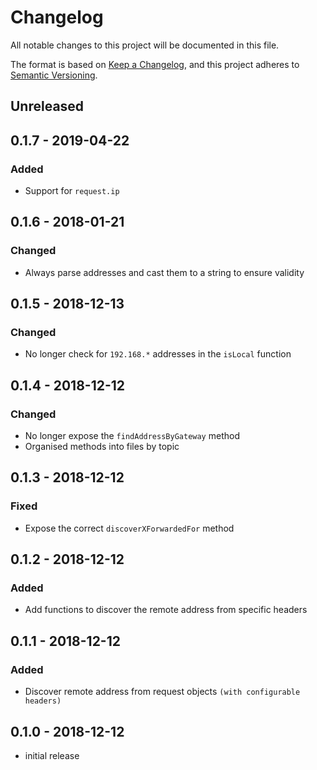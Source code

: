 # Changelog

All notable changes to this project will be documented in this file.

The format is based on [Keep a Changelog](https://keepachangelog.com/en/1.0.0/),
and this project adheres to [Semantic Versioning](https://semver.org/spec/v2.0.0.html).

## Unreleased

## 0.1.7 - 2019-04-22

### Added

-   Support for `request.ip`

## 0.1.6 - 2018-01-21

### Changed

-   Always parse addresses and cast them to a string to ensure validity

## 0.1.5 - 2018-12-13

### Changed

-   No longer check for `192.168.*` addresses in the `isLocal` function

## 0.1.4 - 2018-12-12

### Changed

-   No longer expose the `findAddressByGateway` method
-   Organised methods into files by topic

## 0.1.3 - 2018-12-12

### Fixed

-   Expose the correct `discoverXForwardedFor` method

## 0.1.2 - 2018-12-12

### Added

-   Add functions to discover the remote address from specific headers

## 0.1.1 - 2018-12-12

### Added

-   Discover remote address from request objects `(with configurable headers)`

## 0.1.0 - 2018-12-12

-   initial release
